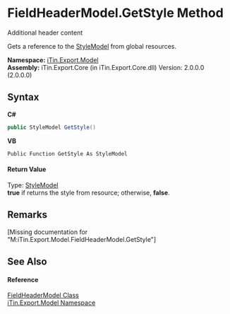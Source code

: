 # FieldHeaderModel.GetStyle Method 
Additional header content 

Gets a reference to the <a href="T_iTin_Export_Model_StyleModel">StyleModel</a> from global resources.

**Namespace:**&nbsp;<a href="N_iTin_Export_Model">iTin.Export.Model</a><br />**Assembly:**&nbsp;iTin.Export.Core (in iTin.Export.Core.dll) Version: 2.0.0.0 (2.0.0.0)

## Syntax

**C#**<br />
``` C#
public StyleModel GetStyle()
```

**VB**<br />
``` VB
Public Function GetStyle As StyleModel
```


#### Return Value
Type: <a href="T_iTin_Export_Model_StyleModel">StyleModel</a><br /><strong>true</strong> if returns the style from resource; otherwise, <strong>false</strong>.

## Remarks
\[Missing <remarks> documentation for "M:iTin.Export.Model.FieldHeaderModel.GetStyle"\]

## See Also


#### Reference
<a href="T_iTin_Export_Model_FieldHeaderModel">FieldHeaderModel Class</a><br /><a href="N_iTin_Export_Model">iTin.Export.Model Namespace</a><br />